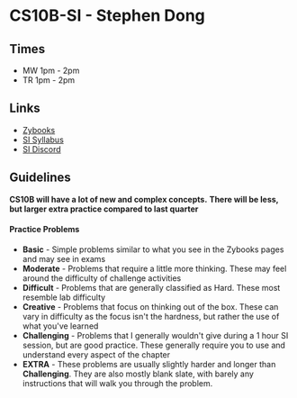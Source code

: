 # CS10B-SI - Stephen Dong 

## Times
* MW 1pm - 2pm
* TR 1pm - 2pm

## Links
* [Zybooks]()
* [SI Syllabus]()
* [SI Discord]()

## Guidelines 
**CS10B will have a lot of new and complex concepts.**
**There will be less, but larger extra practice compared to last quarter**

#### Practice Problems
* **Basic** - Simple problems similar to what you see in the Zybooks pages and may see in exams
* **Moderate** - Problems that require a little more thinking. These may feel around the difficulty of challenge activities
* **Difficult** - Problems that are generally classified as Hard. These most resemble lab difficulty
* **Creative** - Problems that focus on thinking out of the box. These can vary in difficulty as the focus isn't the hardness, but rather the use of what you've learned
* **Challenging** - Problems that I generally wouldn't give during a 1 hour SI session, but are good practice. These generally require you to use and understand every aspect of the chapter
* **EXTRA** - These problems are usually slightly harder and longer than **Challenging**. They are also mostly blank slate, with barely any instructions that will walk you through the problem.
